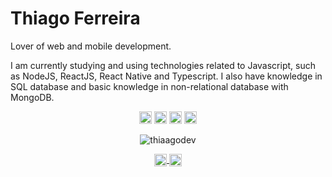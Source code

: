 # Thiago Ferreira

Lover of web and mobile development.

  I am currently studying and using technologies related to Javascript, such as NodeJS, ReactJS, React Native and Typescript. I also have knowledge in SQL database and basic knowledge in non-relational database with MongoDB.

<p align="center">
    <img src="https://devicon.dev/devicon.git/icons/javascript/javascript-original.svg" alt="javascript"  width="20 "height="20"/>
    <img src="https://devicon.dev/devicon.git/icons/nodejs/nodejs-original.svg" alt="nodejs"  width="20 "height="20"/>
    <img src="https://devicon.dev/devicon.git/icons/react/react-original.svg" alt="reactjs"  width="20 "height="20"/>
    <img src="https://devicon.dev/devicon.git/icons/typescript/typescript-original.svg" alt="typescript"  width="20 "height="20"/>
</p>

<p  align="center">
  <img src="https://github-readme-stats.vercel.app/api/top-langs/?username=thiaagodev&theme=dark" alt="thiaagodev" />
</p>

<p align="center">
 <a href="https://twitter.com/thiaagodev" target="blank">
   <img align="center" src="https://img.shields.io/badge/twitter-%231DA1F2.svg?&style=for-the-badge&logo=twitter&logoColor=white" alt="https://twitter.com/thiaagodev" height="20" width="20" />
    <img align="center" src="https://img.shields.io/badge/linkedin-%230077B5.svg?&style=for-the-badge&logo=linkedin&logoColor=white" alt="https://www.linkedin.com/in/thiaagodev/" height="20" width="20" />
 </a>
</p>
